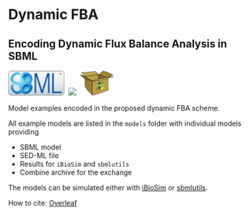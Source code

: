 # Dynamic FBA 
## Encoding Dynamic Flux Balance Analysis in SBML
<a href="http://sbml.org" title="SBML"><img src="./docs/images/sbml.png" height="50"/></a>&nbsp;
<a href="http://sed-ml.org" title="SED-ML"><img src="./docs/images/sed-ml.png" height="50"/></a>&nbsp;
<a href="http://co.mbine.org/documents/archive" title="CombineArchive"><img src="./docs/images/omex.png" height="50"/></a>&nbsp;

Model examples encoded in the proposed dynamic FBA scheme.

All example models are listed in the `models` folder with individual models providing
* SBML model
* SED-ML file 
* Results for `iBioSim` and `sbmlutils`
* Combine archive for the exchange

The models can be simulated either with [iBioSim](http://www.async.ece.utah.edu/ibiosim) or [sbmlutils](https://github.com/matthiaskoenig/sbmlutils/).

How to cite:
[Overleaf](https://www.overleaf.com/6382003zbbpfy#/21488847/)






